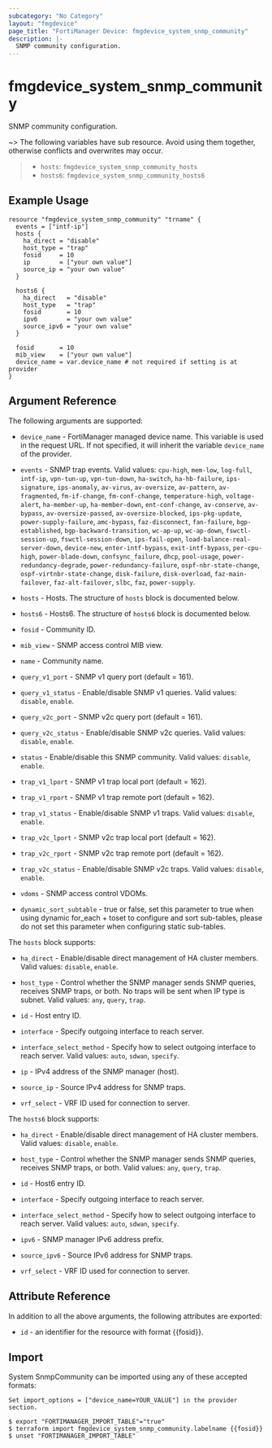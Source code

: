 ```yaml
---
subcategory: "No Category"
layout: "fmgdevice"
page_title: "FortiManager Device: fmgdevice_system_snmp_community"
description: |-
  SNMP community configuration.
---
```


# fmgdevice_system_snmp_community
SNMP community configuration.

~> The following variables have sub resource. Avoid using them together, otherwise conflicts and overwrites may occur.
>- `hosts`: `fmgdevice_system_snmp_community_hosts`
>- `hosts6`: `fmgdevice_system_snmp_community_hosts6`



## Example Usage

```hcl
resource "fmgdevice_system_snmp_community" "trname" {
  events = ["intf-ip"]
  hosts {
    ha_direct = "disable"
    host_type = "trap"
    fosid     = 10
    ip        = ["your own value"]
    source_ip = "your own value"
  }

  hosts6 {
    ha_direct   = "disable"
    host_type   = "trap"
    fosid       = 10
    ipv6        = "your own value"
    source_ipv6 = "your own value"
  }

  fosid       = 10
  mib_view    = ["your own value"]
  device_name = var.device_name # not required if setting is at provider
}
```

## Argument Reference


The following arguments are supported:

* `device_name` - FortiManager managed device name. This variable is used in the request URL. If not specified, it will inherit the variable `device_name` of the provider.

* `events` - SNMP trap events. Valid values: `cpu-high`, `mem-low`, `log-full`, `intf-ip`, `vpn-tun-up`, `vpn-tun-down`, `ha-switch`, `ha-hb-failure`, `ips-signature`, `ips-anomaly`, `av-virus`, `av-oversize`, `av-pattern`, `av-fragmented`, `fm-if-change`, `fm-conf-change`, `temperature-high`, `voltage-alert`, `ha-member-up`, `ha-member-down`, `ent-conf-change`, `av-conserve`, `av-bypass`, `av-oversize-passed`, `av-oversize-blocked`, `ips-pkg-update`, `power-supply-failure`, `amc-bypass`, `faz-disconnect`, `fan-failure`, `bgp-established`, `bgp-backward-transition`, `wc-ap-up`, `wc-ap-down`, `fswctl-session-up`, `fswctl-session-down`, `ips-fail-open`, `load-balance-real-server-down`, `device-new`, `enter-intf-bypass`, `exit-intf-bypass`, `per-cpu-high`, `power-blade-down`, `confsync_failure`, `dhcp`, `pool-usage`, `power-redundancy-degrade`, `power-redundancy-failure`, `ospf-nbr-state-change`, `ospf-virtnbr-state-change`, `disk-failure`, `disk-overload`, `faz-main-failover`, `faz-alt-failover`, `slbc`, `faz`, `power-supply`.

* `hosts` - Hosts. The structure of `hosts` block is documented below.
* `hosts6` - Hosts6. The structure of `hosts6` block is documented below.
* `fosid` - Community ID.
* `mib_view` - SNMP access control MIB view.
* `name` - Community name.
* `query_v1_port` - SNMP v1 query port (default = 161).
* `query_v1_status` - Enable/disable SNMP v1 queries. Valid values: `disable`, `enable`.

* `query_v2c_port` - SNMP v2c query port (default = 161).
* `query_v2c_status` - Enable/disable SNMP v2c queries. Valid values: `disable`, `enable`.

* `status` - Enable/disable this SNMP community. Valid values: `disable`, `enable`.

* `trap_v1_lport` - SNMP v1 trap local port (default = 162).
* `trap_v1_rport` - SNMP v1 trap remote port (default = 162).
* `trap_v1_status` - Enable/disable SNMP v1 traps. Valid values: `disable`, `enable`.

* `trap_v2c_lport` - SNMP v2c trap local port (default = 162).
* `trap_v2c_rport` - SNMP v2c trap remote port (default = 162).
* `trap_v2c_status` - Enable/disable SNMP v2c traps. Valid values: `disable`, `enable`.

* `vdoms` - SNMP access control VDOMs.
* `dynamic_sort_subtable` - true or false, set this parameter to true when using dynamic for_each + toset to configure and sort sub-tables, please do not set this parameter when configuring static sub-tables.

The `hosts` block supports:

* `ha_direct` - Enable/disable direct management of HA cluster members. Valid values: `disable`, `enable`.

* `host_type` - Control whether the SNMP manager sends SNMP queries, receives SNMP traps, or both. No traps will be sent when IP type is subnet. Valid values: `any`, `query`, `trap`.

* `id` - Host entry ID.
* `interface` - Specify outgoing interface to reach server.
* `interface_select_method` - Specify how to select outgoing interface to reach server. Valid values: `auto`, `sdwan`, `specify`.

* `ip` - IPv4 address of the SNMP manager (host).
* `source_ip` - Source IPv4 address for SNMP traps.
* `vrf_select` - VRF ID used for connection to server.

The `hosts6` block supports:

* `ha_direct` - Enable/disable direct management of HA cluster members. Valid values: `disable`, `enable`.

* `host_type` - Control whether the SNMP manager sends SNMP queries, receives SNMP traps, or both. Valid values: `any`, `query`, `trap`.

* `id` - Host6 entry ID.
* `interface` - Specify outgoing interface to reach server.
* `interface_select_method` - Specify how to select outgoing interface to reach server. Valid values: `auto`, `sdwan`, `specify`.

* `ipv6` - SNMP manager IPv6 address prefix.
* `source_ipv6` - Source IPv6 address for SNMP traps.
* `vrf_select` - VRF ID used for connection to server.


## Attribute Reference

In addition to all the above arguments, the following attributes are exported:
* `id` - an identifier for the resource with format {{fosid}}.

## Import

System SnmpCommunity can be imported using any of these accepted formats:
```
Set import_options = ["device_name=YOUR_VALUE"] in the provider section.

$ export "FORTIMANAGER_IMPORT_TABLE"="true"
$ terraform import fmgdevice_system_snmp_community.labelname {{fosid}}
$ unset "FORTIMANAGER_IMPORT_TABLE"
```

